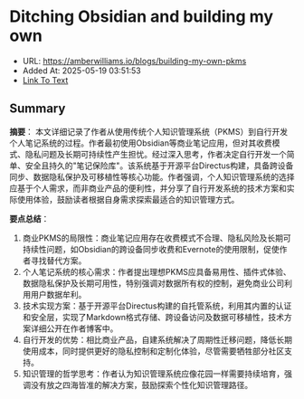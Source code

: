 # Ditching Obsidian and building my own
- URL: https://amberwilliams.io/blogs/building-my-own-pkms
- Added At: 2025-05-19 03:51:53
- [Link To Text](2025-05-19-ditching-obsidian-and-building-my-own_raw.md)

## Summary
**摘要**：
本文详细记录了作者从使用传统个人知识管理系统（PKMS）到自行开发个人笔记系统的过程。作者最初使用Obsidian等商业笔记应用，但对其收费模式、隐私问题及长期可持续性产生担忧。经过深入思考，作者决定自行开发一个简单、安全且持久的"笔记保险库"。该系统基于开源平台Directus构建，具备跨设备同步、数据隐私保护及可移植性等核心功能。作者强调，个人知识管理系统的选择应基于个人需求，而非商业产品的便利性，并分享了自行开发系统的技术方案和实际使用体验，鼓励读者根据自身需求探索最适合的知识管理方式。

**要点总结**：
1. 商业PKMS的局限性：商业笔记应用存在收费模式不合理、隐私风险及长期可持续性问题，如Obsidian的跨设备同步收费和Evernote的使用限制，促使作者寻找替代方案。
2. 个人笔记系统的核心需求：作者提出理想PKMS应具备易用性、插件式体验、数据隐私保护及长期可用性，特别强调对数据所有权的控制，避免商业公司利用用户数据牟利。
3. 技术实现方案：基于开源平台Directus构建的自托管系统，利用其内置的认证和安全层，实现了Markdown格式存储、跨设备访问及数据可移植性，技术方案详细公开在作者博客中。
4. 自行开发的优势：相比商业产品，自建系统解决了周期性迁移问题，降低长期使用成本，同时提供更好的隐私控制和定制化体验，尽管需要牺牲部分社区支持。
5. 知识管理的哲学思考：作者认为知识管理系统应像花园一样需要持续培育，强调没有放之四海皆准的解决方案，鼓励探索个性化知识管理路径。
